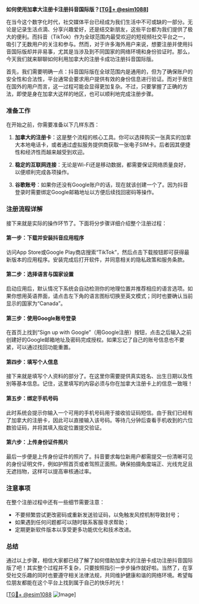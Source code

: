 **如何使用加拿大注册卡注册抖音国际版？[[TG💪+ @esim1088](https://t.me/s/esim1088)]**

在当今这个数字化时代，社交媒体平台已经成为我们生活中不可或缺的一部分。无论是记录生活点滴、分享兴趣爱好，还是结交新朋友，这些平台都为我们提供了极大的便利。而抖音（TikTok）作为全球范围内最受欢迎的短视频社交平台之一，吸引了无数用户的关注和参与。然而，对于许多海外用户来说，想要注册并使用抖音国际版却并非易事，尤其是当涉及到不同国家的网络环境和身份验证时。那么，今天我们就来聊聊如何利用加拿大的注册卡成功注册抖音国际版。

首先，我们需要明确一点：抖音国际版在全球范围内是通用的，但为了确保账户的安全性和合法性，平台通常会要求用户提供有效的身份信息进行验证。而对于居住在国外的用户而言，这一过程可能会显得更加复杂。不过，只要掌握了正确的方法，即使是身在加拿大这样的地区，也可以顺利地完成注册步骤。

### 准备工作

在开始之前，你需要准备以下几样东西：

1. **加拿大的注册卡**：这是整个流程的核心工具。你可以选择购买一张真实的加拿大本地电话卡，或者通过虚拟服务提供商获取一张电子SIM卡。后者因其便捷性和经济性而越来越受到欢迎。
   
2. **稳定的互联网连接**：无论是Wi-Fi还是移动数据，都需要保证网络质量良好，以便顺利完成各项操作。

3. **谷歌账号**：如果你还没有Google账户的话，现在就该创建一个了。因为抖音登录时需要绑定Google邮箱地址以方便后续找回密码等操作。

### 注册流程详解

接下来就是实际的操作环节了。下面将分步骤详细介绍整个注册过程：

#### 第一步：下载并安装抖音应用程序
访问App Store或Google Play商店搜索“TikTok”，然后点击下载按钮即可获得最新版本的应用程序。安装完成后打开软件，并同意相关的隐私政策和服务条款。

#### 第二步：选择语言与国家设置
启动应用后，默认情况下系统会自动检测你的地理位置并推荐相应的语言选项。如果你想用英语界面，请点击左下角的语言图标切换至英文模式；同时也要确认当前显示的国家为“Canada”。

#### 第三步：使用Google账号登录
在首页上找到“Sign up with Google”（用Google注册）按钮，点击之后输入之前创建好的Google邮箱地址及密码完成授权。如果忘记了自己的账号信息也不要紧，可以通过找回功能重置。

#### 第四步：填写个人信息
接下来就是填写个人资料的部分了。在这里你需要提供真实姓名、出生日期以及性别等基本信息。记住，这里填写的内容必须与你在加拿大注册卡上的信息一致哦！

#### 第五步：绑定手机号码
此时系统会提示你输入一个可用的手机号码用于接收验证码短信。由于我们已经有了加拿大的注册卡，因此可以直接输入该号码。等待几分钟后查看手机收到的六位数验证码，并将其填入指定位置提交验证。

#### 第六步：上传身份证件照片
最后一步便是上传身份证件的照片了。抖音要求每位新用户都需提交一份清晰可见的身份证明文件，例如护照首页或者驾照正面照。确保拍摄角度端正、光线充足且无遮挡物，这样可以提高审核通过率。

### 注意事项

在整个注册过程中还有一些细节需要注意：

- 不要频繁尝试更改密码或重新发送验证码，以免触发风控机制导致封号；
- 如果遇到任何问题都可以随时联系客服寻求帮助；
- 定期更新软件版本以享受更多功能优化和技术改进。

### 总结

通过以上步骤，相信大家都已经了解了如何借助加拿大的注册卡成功注册抖音国际版了吧！其实整个过程并不复杂，只要按照指引一步步操作就好啦。当然了，在享受社交乐趣的同时也要遵守相关法律法规，共同维护健康和谐的网络环境。希望每位朋友都能在这个平台上找到属于自己的快乐时光！

[[TG💪+ @esim1088](https://t.me/s/esim1088) ![Image](https://i.postimg.cc/4NQfJmqS/Snipaste-2025-05-13-00-14-12.png)]